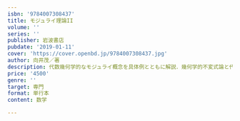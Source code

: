 ```yaml
---
isbn: '9784007308437'
title: モジュライ理論II
volume: ''
series: ''
publisher: 岩波書店
pubdate: '2019-01-11'
cover: 'https://cover.openbd.jp/9784007308437.jpg'
author: 向井茂／著
description: 代数幾何学的なモジュライ概念を具体例とともに解説．幾何学的不変式論と代数関数論に焦点を絞って論じる．
price: '4500'
genre: ''
target: 専門
format: 単行本
content: 数学

---
```

